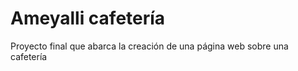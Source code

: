 
# Ameyalli cafetería

Proyecto final que abarca la creación de una página web sobre una cafetería



